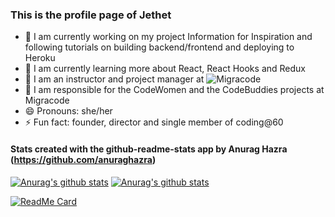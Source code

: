 ### This is the profile page of Jethet

- 🔭 I am currently working on my project Information for Inspiration and following tutorials on building backend/frontend and deploying to Heroku
- 🌱 I am currently learning more about React, React Hooks and Redux
- 👯 I am an instructor and project manager at ![Migracode](https://migracode.openculturalcenter.org)
- 👯 I am responsible for the CodeWomen and the CodeBuddies projects at Migracode
- 😄 Pronouns: she/her
- ⚡ Fun fact: founder, director and single member of coding@60


#### Stats created with the github-readme-stats app by Anurag Hazra (https://github.com/anuraghazra)

[![Anurag's github stats](https://github-readme-stats.vercel.app/api/top-langs/?username=jethet&&hide=jupyter%20notebook&show_icons=true&theme=cobalt)](https://github.com/jethet/github-readme-stats)
[![Anurag's github stats](https://github-readme-stats.vercel.app/api/?username=jethet&count_private=true&include_all_commits=true&show_icons=true&theme=cobalt)](https://github.com/jethet/github-readme-stats)

[![ReadMe Card](https://github-readme-stats.vercel.app/api/pin/?username=jethet&repo=project-elevador)](https://github.com/anuraghazra/github-readme-stats)
